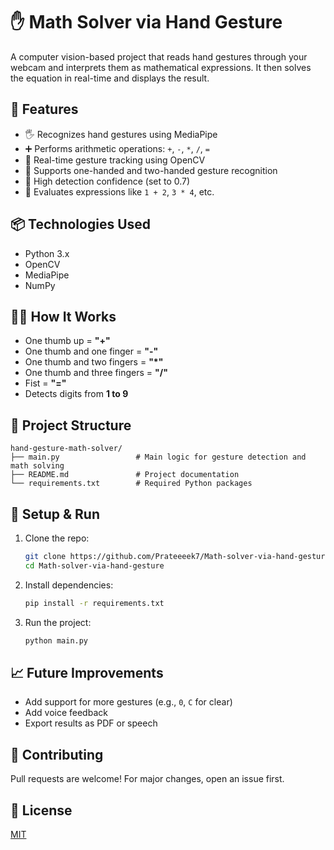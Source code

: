 
# ✋ Math Solver via Hand Gesture

A computer vision-based project that reads hand gestures through your webcam and interprets them as mathematical expressions. It then solves the equation in real-time and displays the result.

## 🚀 Features

- 🖐️ Recognizes hand gestures using MediaPipe
- ➕ Performs arithmetic operations: `+`, `-`, `*`, `/`, `=`
- 🧠 Real-time gesture tracking using OpenCV
- 🔢 Supports one-handed and two-handed gesture recognition
- 🎯 High detection confidence (set to 0.7)
- 🧮 Evaluates expressions like `1 + 2`, `3 * 4`, etc.

## 📦 Technologies Used

- Python 3.x
- OpenCV
- MediaPipe
- NumPy

## 🧑‍💻 How It Works

- One thumb up = **"+"**
- One thumb and one finger = **"-"**
- One thumb and two fingers = **"*"**
- One thumb and three fingers = **"/"**
- Fist = **"="**
- Detects digits from **1 to 9**

## 📂 Project Structure

```
hand-gesture-math-solver/
├── main.py                 # Main logic for gesture detection and math solving
├── README.md               # Project documentation
└── requirements.txt        # Required Python packages
```

## 🔧 Setup & Run

1. Clone the repo:
   ```bash
   git clone https://github.com/Prateeeek7/Math-solver-via-hand-gesture.git
   cd Math-solver-via-hand-gesture
   ```

2. Install dependencies:
   ```bash
   pip install -r requirements.txt
   ```

3. Run the project:
   ```bash
   python main.py
   ```

## 📈 Future Improvements

- Add support for more gestures (e.g., `0`, `C` for clear)
- Add voice feedback
- Export results as PDF or speech

## 🤝 Contributing

Pull requests are welcome! For major changes, open an issue first.

## 📜 License

[MIT](LICENSE)
